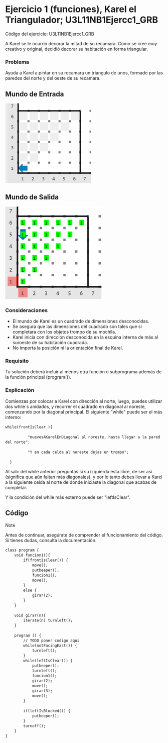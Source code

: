 # Ejercicio 1 (funciones), Karel el Triangulador; U3L11NB1Ejercc1_GRB

Código del ejercicio: U3L11NB1Ejercc1_GRB

A Karel se le ocurrió decorar la mitad de su recamara. Como se cree muy creativo y original, decidió decorar su habitación en forma triangular.

### Problema

Ayuda a Karel a pintar en su recamara un triangulo de unos, formado por las paredes del norte y del oeste de su recamara.

## Mundo de Entrada

![L11Ej1ME.png](L11Ej1ME.png?raw=true)

## Mundo de Salida

![L11Ej1MS.png](L11Ej1MS.png?raw=true)

### Consideraciones

- El mundo de Karel es un cuadrado de dimensiones desconocidas.
- Se asegura que las dimensiones del cuadrado son tales que si completara con los objetos trompo de su mochila.
- Karel inicia con dirección desconocida en la esquina interna de más al suroeste de su habitación cuadrada.
- No importa la posición ni la orientación final de Karel.

### Requisito

Tu solución deberá incluir al menos otra función o subprograma además de la función principal (program()).

### Explicación

Comienzas por colocar a Karel con dirección al norte, luego, puedes utilizar dos while´s anidados, y recorrer el cuadrado en diagonal al noreste, comenzando por la diagonal principal. El siguiente "while" puede ser el más interno:

    while(frontIsClear ){

              "muevesAKarelEnDiagonal al noreste, hasta llegar a la pared del norte";

              "Y en cada celda al noreste dejas un trompo";

      }

Al salir del while anterior preguntas si su izquierda esta libre, de ser así (significa que aún faltan más diagonales), y por lo tanto debes llevar a Karel a la siguiente celda al norte de donde iniciaste la diagonal que acabas de completar.

Y la condición del while más externo puede ser "leftIsClear".

## Código

> [!NOTE]  
> Antes de continuar, asegúrate de comprender el funcionamiento del código.  
> Si tienes dudas, consulta la documentación.

```
class program {
    void funcion1(){
        if(frontIsClear()) {
            move();
            putbeeper();
            funcion1();
            move();
        }
        else {
            girar(2);
        }
    }

    void girar(n){
        iterate(n) turnleft();
    }

    program () {
        // TODO poner codigo aqui
        while(notFacingEast()) {
            turnleft();
        }
        while(leftIsClear()) {
            putbeeper();
            turnleft();
            funcion1();
            girar(2);
            move();
            girar(3);
            move();
        }

        if(leftIsBlocked()) {
            putbeeper();
        }
        turnoff();
    }
}
```
